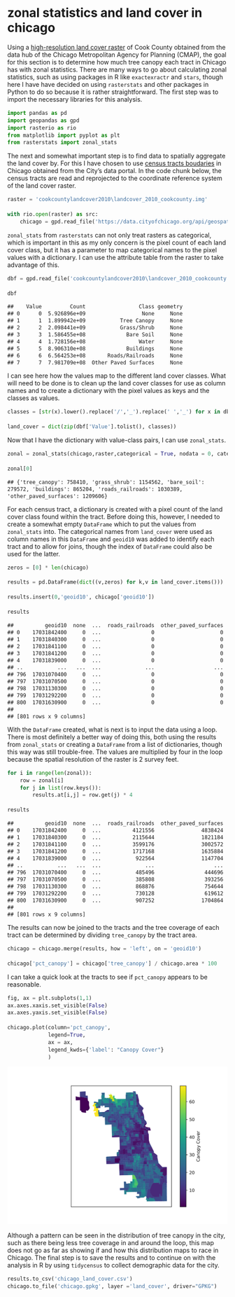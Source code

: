 
# zonal statistics and land cover in chicago

Using a [high-resolution land cover
raster](https://datahub.cmap.illinois.gov/dataset/high-resolution-land-cover-cook-county-2010)
of Cook County obtained from the data hub of the Chicago Metropolitan
Agency for Planning (CMAP), the goal for this section is to determine
how much tree canopy each tract in Chicago has with zonal statistics.
There are many ways to go about calculating zonal statistics, such as
using packages in R like `exactexractr` and `stars`, though here I have
have decided on using `rasterstats` and other packages in Python to do
so because it is rather straightforward. The first step was to import
the necessary libraries for this analysis.

``` python
import pandas as pd
import geopandas as gpd
import rasterio as rio
from matplotlib import pyplot as plt
from rasterstats import zonal_stats
```

The next and somewhat important step is to find data to spatially
aggregate the land cover by. For this I have chosen to use [census
tracts
boudaries](https://data.cityofchicago.org/Facilities-Geographic-Boundaries/Boundaries-Census-Tracts-2010/5jrd-6zik)
in Chicago obtained from the City’s data portal. In the code chunk
below, the census tracts are read and reprojected to the coordinate
reference system of the land cover raster.

``` python
raster = 'cookcountylandcover2010\landcover_2010_cookcounty.img'

with rio.open(raster) as src:
    chicago = gpd.read_file('https://data.cityofchicago.org/api/geospatial/5jrd-6zik?method=export&format=GeoJSON').to_crs(src.crs)
```

`zonal_stats` from `rasterstats` can not only treat rasters as
categorical, which is important in this as my only concern is the pixel
count of each land cover class, but it has a parameter to map
categorical names to the pixel values with a dictionary. I can use the
attribute table from the raster to take advantage of this.

``` python
dbf = gpd.read_file('cookcountylandcover2010\landcover_2010_cookcounty.img.vat.dbf')

dbf
```

    ##    Value         Count                 Class geometry
    ## 0      0  5.926896e+09                  None     None
    ## 1      1  1.899942e+09           Tree Canopy     None
    ## 2      2  2.098441e+09           Grass/Shrub     None
    ## 3      3  1.586455e+08             Bare Soil     None
    ## 4      4  1.728156e+08                 Water     None
    ## 5      5  8.906310e+08             Buildings     None
    ## 6      6  6.564253e+08       Roads/Railroads     None
    ## 7      7  7.981709e+08  Other Paved Surfaces     None

I can see here how the values map to the different land cover classes.
What will need to be done is to clean up the land cover classes for use
as column names and to create a dictionary with the pixel values as keys
and the classes as values.

``` python
classes = [str(x).lower().replace('/','_').replace(' ','_') for x in dbf['Class']]

land_cover = dict(zip(dbf['Value'].tolist(), classes))
```

Now that I have the dictionary with value-class pairs, I can use
`zonal_stats`.

``` python
zonal = zonal_stats(chicago,raster,categorical = True, nodata = 0, category_map = land_cover)

zonal[0]
```

    ## {'tree_canopy': 758410, 'grass_shrub': 1154562, 'bare_soil': 279572, 'buildings': 865204, 'roads_railroads': 1030389, 'other_paved_surfaces': 1209606}

For each census tract, a dictionary is created with a pixel count of the
land cover class found within the tract. Before doing this, however, I
needed to create a somewhat empty `DataFrame` which to put the values
from `zonal_stats` into. The categorical names from `land_cover` were
used as column names in this `DataFrame` and `geoid10` was added to
identify each tract and to allow for joins, though the index of
`DataFrame` could also be used for the latter.

``` python
zeros = [0] * len(chicago)

results = pd.DataFrame(dict((v,zeros) for k,v in land_cover.items()))

results.insert(0,'geoid10', chicago['geoid10'])

results
```

    ##          geoid10  none  ...  roads_railroads  other_paved_surfaces
    ## 0    17031842400     0  ...                0                     0
    ## 1    17031840300     0  ...                0                     0
    ## 2    17031841100     0  ...                0                     0
    ## 3    17031841200     0  ...                0                     0
    ## 4    17031839000     0  ...                0                     0
    ## ..           ...   ...  ...              ...                   ...
    ## 796  17031070400     0  ...                0                     0
    ## 797  17031070500     0  ...                0                     0
    ## 798  17031130300     0  ...                0                     0
    ## 799  17031292200     0  ...                0                     0
    ## 800  17031630900     0  ...                0                     0
    ## 
    ## [801 rows x 9 columns]

With the `DataFrame` created, what is next is to input the data using a
loop. There is most definitely a better way of doing this, both using
the results from `zonal_stats` or creating a `DataFrame` from a list of
dictionaries, though this way was still trouble-free. The values are
multiplied by four in the loop because the spatial resolution of the
raster is 2 survey feet.

``` python
for i in range(len(zonal)):
    row = zonal[i]
    for j in list(row.keys()):
        results.at[i,j] = row.get(j) * 4

results
```

    ##          geoid10  none  ...  roads_railroads  other_paved_surfaces
    ## 0    17031842400     0  ...          4121556               4838424
    ## 1    17031840300     0  ...          2115644               1821184
    ## 2    17031841100     0  ...          3599176               3002572
    ## 3    17031841200     0  ...          1717168               1635884
    ## 4    17031839000     0  ...           922564               1147704
    ## ..           ...   ...  ...              ...                   ...
    ## 796  17031070400     0  ...           485496                444696
    ## 797  17031070500     0  ...           385808                393256
    ## 798  17031130300     0  ...           868876                754644
    ## 799  17031292200     0  ...           730128                619612
    ## 800  17031630900     0  ...           907252               1704864
    ## 
    ## [801 rows x 9 columns]

The results can now be joined to the tracts and the tree coverage of
each tract can be determined by dividing `tree_canopy` by the tract
area.

``` python
chicago = chicago.merge(results, how = 'left', on = 'geoid10')

chicago['pct_canopy'] = chicago['tree_canopy'] / chicago.area * 100
```

I can take a quick look at the tracts to see if `pct_canopy` appears to
be reasonable.

``` python
fig, ax = plt.subplots(1,1)
ax.axes.xaxis.set_visible(False)
ax.axes.yaxis.set_visible(False)

chicago.plot(column='pct_canopy', 
             legend=True,
             ax = ax,
             legend_kwds={'label': "Canopy Cover"}
             )
```

<img src="chicago_zonal_files/figure-gfm/getting chicago-1.png" width="768" />

Although a pattern can be seen in the distribution of tree canopy in the
city, such as there being less tree coverage in and around the loop,
this map does not go as far as showing if and how this distribution maps
to race in Chicago. The final step is to save the results and to
continue on with the analysis in R by using `tidycensus` to collect
demographic data for the city.

``` python
results.to_csv('chicago_land_cover.csv')
chicago.to_file('chicago.gpkg', layer ='land_cover', driver="GPKG")
```
